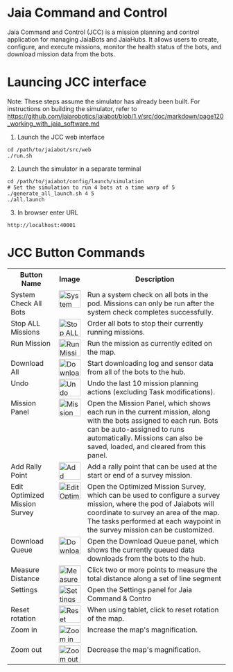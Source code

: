 # Jaia Command and Control

Jaia Command and Control (JCC) is a mission planning and control application for managing JaiaBots and JaiaHubs. It allows users to create, configure, and execute missions, monitor the health status of the bots, and download mission data from the bots.

# Launcing JCC interface

Note: These steps assume the simulator has already been built. For instructions on building the simulator, refer to https://github.com/jaiarobotics/jaiabot/blob/1.y/src/doc/markdown/page120_working_with_jaia_software.md

1. Launch the JCC web interface

```
cd /path/to/jaiabot/src/web
./run.sh
```

2. Launch the simulator in a separate terminal

```
cd /path/to/jaiabot/config/launch/simulation
# Set the simulation to run 4 bots at a time warp of 5
./generate_all_launch.sh 4 5
./all.launch
```

3. In browser enter URL
```
http://localhost:40001
```

# JCC Button Commands

<table>
  <tr>
    <th>Button Name</th>
    <th>Image</th>
    <th>Description</th>
  </tr>
  <tr>
    <td valign="top">System Check All Bots</td>
    <td valign="top"><img src="https://raw.githubusercontent.com/jaiarobotics/jaiabot/task/update-environment-setup-documentation/src/web/jcc/System_Check_All_Bots.png" alt="System Check All Bots" style="width: 50px; height: 40px;"></td>
    <td valign="top">Run a system check on all bots in the pod. Missions can only be run after the system check completes successfully.</td>
  </tr>
    <tr>
    <td valign="top">Stop ALL Missions</td>
    <td valign="top"><img src="https://raw.githubusercontent.com/jaiarobotics/jaiabot/task/update-environment-setup-documentation/src/web/jcc/Stop%20All%20Missions.png" alt="Stop ALL Missions" style="width: 50px; height: 40px;"></td>
    <td valign="top">Order all bots to stop their currently running missions.</td>
  </tr>
   <tr>
    <td valign="top">Run Mission</td>
    <td valign="top"><img src="https://raw.githubusercontent.com/jaiarobotics/jaiabot/task/update-environment-setup-documentation/src/web/jcc/Run%20All%20Missions.png" alt="Run Mission" style="width: 50px; height: 40px;"></td>
    <td valign="top">Run the mission as currently edited on the map.</td>
  </tr>
  <tr>
    <td valign="top">Download All</td>
    <td valign="top"><img src="https://raw.githubusercontent.com/jaiarobotics/jaiabot/task/update-environment-setup-documentation/src/web/jcc/Download%20All.png" alt="Download All" style="width: 50px; height: 40px;"></td>
    <td valign="top">Start downloading log and sensor data from all of the bots to the hub.</td>
  </tr>
  <tr>
    <td valign="top">Undo</td>
    <td valign="top"><img src="https://raw.githubusercontent.com/jaiarobotics/jaiabot/task/update-environment-setup-documentation/src/web/jcc/Stop%20All%20Missions.png" alt="Undo" style="width: 50px; height: 40px;"></td>
    <td valign="top">Undo the last 10 mission planning actions (excluding Task modifications).</td>
  </tr>
  <tr>
    <td valign="top">Mission Panel</td>
    <td valign="top"><img src="https://raw.githubusercontent.com/jaiarobotics/jaiabot/task/update-environment-setup-documentation/src/web/jcc/Stop%20All%20Missions.png" alt="Mission Panel" style="width: 50px; height: 40px;"></td>
    <td valign="top">Open the Mission Panel, which shows each run in the current mission, along with the bots assigned to each run. Bots can be auto-assigned to runs automatically. Missions can also be saved, loaded, and cleared from this panel.</td>
  </tr>
  <tr>
    <td valign="top">Add Rally Point</td>
    <td valign="top"><img src="https://raw.githubusercontent.com/jaiarobotics/jaiabot/task/update-environment-setup-documentation/src/web/jcc/Stop%20All%20Missions.png" alt="Add Rally Point" style="width: 50px; height: 40px;"></td>
    <td valign="top">Add a rally point that can be used at the start or end of a survey mission.</td>
  </tr>
  <tr>
    <td valign="top">Edit Optimized Mission Survey</td>
    <td valign="top"><img src="https://raw.githubusercontent.com/jaiarobotics/jaiabot/task/update-environment-setup-documentation/src/web/jcc/Stop%20All%20Missions.png" alt="Edit Optimized Mission Survey" style="width: 50px; height: 40px;"></td>
    <td valign="top">Open the Optimized Mission Survey, which can be used to configure a survey mission, where the pod of Jaiabots will coordinate to survey an area of the map. The tasks performed at each waypoint in the survey mission can be customized.</td>
  </tr>
  <tr>
    <td valign="top">Download Queue</td>
    <td valign="top"><img src="https://raw.githubusercontent.com/jaiarobotics/jaiabot/task/update-environment-setup-documentation/src/web/jcc/Stop%20All%20Missions.png" alt="Download Queue" style="width: 50px; height: 40px;"></td>
    <td valign="top">Open the Download Queue panel, which shows the currently queued data downloads from the bots to the hub.</td>
  </tr>
  <tr>
    <td valign="top">Measure Distance</td>
    <td valign="top"><img src="https://raw.githubusercontent.com/jaiarobotics/jaiabot/task/update-environment-setup-documentation/src/web/jcc/Stop%20All%20Missions.png" alt="Measure Distance" style="width: 50px; height: 40px;"></td>
    <td valign="top">Click two or more points to measure the total distance along a set of line segment</td>
  </tr>
  <tr>
    <td valign="top">Settings</td>
    <td valign="top"><img src="https://raw.githubusercontent.com/jaiarobotics/jaiabot/task/update-environment-setup-documentation/src/web/jcc/Stop%20All%20Missions.png" alt="Settings" style="width: 50px; height: 40px;"></td>
    <td valign="top">Open the Settings panel for Jaia Command & Contro</td>
  </tr>
  <tr>
    <td valign="top">Reset rotation</td>
    <td valign="top"><img src="https://raw.githubusercontent.com/jaiarobotics/jaiabot/task/update-environment-setup-documentation/src/web/jcc/Stop%20All%20Missions.png" alt="Reset rotation" style="width: 50px; height: 40px;"></td>
    <td valign="top">When using tablet, click to reset rotation of the map.</td>
  </tr>
  <tr>
    <td valign="top">Zoom in</td>
    <td valign="top"><img src="https://raw.githubusercontent.com/jaiarobotics/jaiabot/task/update-environment-setup-documentation/src/web/jcc/Stop%20All%20Missions.png" alt="Zoom in" style="width: 50px; height: 40px;"></td>
    <td valign="top">Increase the map's magnification.</td>
  </tr>
  <tr>
    <td valign="top">Zoom out</td>
    <td valign="top"><img src="https://raw.githubusercontent.com/jaiarobotics/jaiabot/task/update-environment-setup-documentation/src/web/jcc/Stop%20All%20Missions.png" alt="Zoom out" style="width: 50px; height: 40px;"></td>
    <td valign="top">Decrease the map's magnification.</td>
  </tr>
